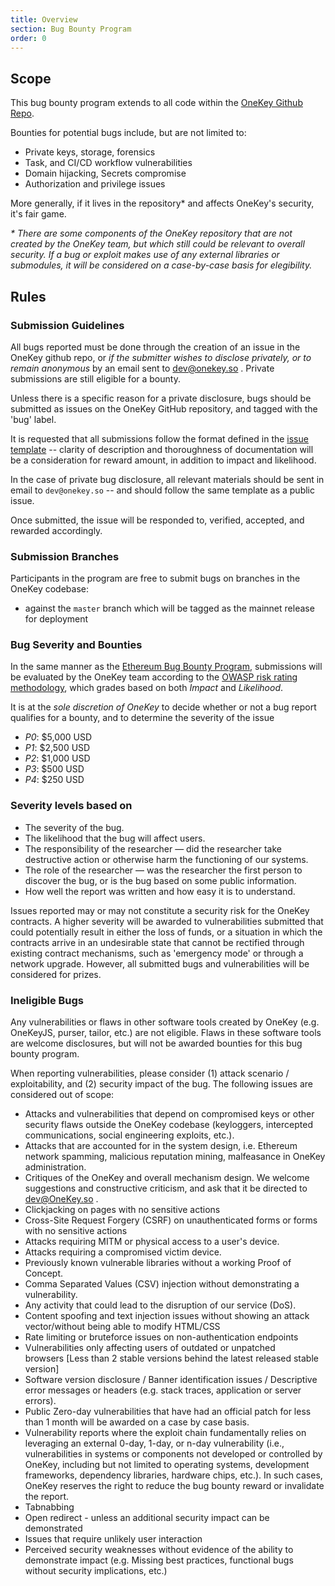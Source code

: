 ```yaml
---
title: Overview
section: Bug Bounty Program
order: 0
---
```



## Scope

This bug bounty program extends to all code within the [OneKey Github Repo](https://github.com/OneKeyHQ/app-monorepo).

Bounties for potential bugs include, but are not limited to:
* Private keys, storage, forensics
* Task, and CI/CD workflow vulnerabilities
* Domain hijacking, Secrets compromise
* Authorization and privilege issues

More generally, if it lives in the repository* and affects OneKey's security, it's fair game.

_\* There are some components of the OneKey repository that are not created by the OneKey team, but which still could be relevant to overall security. If a bug or exploit makes use of any external libraries or submodules, it will be considered on a case-by-case basis for elegibility._

## Rules


### Submission Guidelines

All bugs reported must be done through the creation of an issue in the OneKey github repo, or _if the submitter wishes to disclose privately, or to remain anonymous_ by an email sent to dev@onekey.so . Private submissions are still eligible for a bounty.

Unless there is a specific reason for a private disclosure, bugs should be submitted as issues on the OneKey GitHub repository, and tagged with the 'bug' label.

It is requested that all submissions follow the format defined in the [issue template](https://github.com/OneKeyHQ/app-monorepo/blob/onekey/docs/ISSUE_TEMPLATE.md) -- clarity of description and thoroughness of documentation will be a consideration for reward amount, in addition to impact and likelihood.

In the case of private bug disclosure, all relevant materials should be sent in email to `dev@onekey.so` -- and should follow the same template as a public issue.

Once submitted, the issue will be responded to, verified, accepted, and rewarded accordingly.

### Submission Branches
Participants in the program are free to submit bugs on branches in the OneKey codebase:
* against the `master` branch which will be tagged as the mainnet release for deployment

### Bug Severity and Bounties
In the same manner as the [Ethereum Bug Bounty Program](https://bounty.ethereum.org/), submissions will be evaluated by the OneKey team according to the [OWASP risk rating methodology](https://www.owasp.org/index.php/OWASP_Risk_Rating_Methodology), which grades based on both _Impact_ and _Likelihood_.

It is at the *sole discretion of OneKey* to decide whether or not a bug report qualifies for a bounty, and to determine the severity of the issue


* *P0*: $5,000 USD
* *P1*: $2,500 USD
* *P2*: $1,000 USD
* *P3*: $500 USD
* *P4*: $250 USD


### Severity levels based on

* The severity of the bug.
* The likelihood that the bug will affect users.
* The responsibility of the researcher — did the researcher take destructive action or otherwise harm the functioning of our systems.
* The role of the researcher — was the researcher the first person to discover the bug, or is the bug based on some public information.
* How well the report was written and how easy it is to understand.


Issues reported may or may not constitute a security risk for the OneKey contracts. A higher severity will be awarded to vulnerabilities submitted that could potentially result in either the loss of funds, or a situation in which the contracts arrive in an undesirable state that cannot be rectified through existing contract mechanisms, such as 'emergency mode' or through a network upgrade. However, all submitted bugs and vulnerabilities will be considered for prizes.

### Ineligible Bugs

Any vulnerabilities or flaws in other software tools created by OneKey (e.g. OneKeyJS, purser, tailor, etc.) are not eligible. Flaws in these software tools are welcome disclosures, but will not be awarded bounties for this bug bounty program.

When reporting vulnerabilities, please consider (1) attack scenario / exploitability, and (2) security impact of the bug. The following issues are considered out of scope:

* Attacks and vulnerabilities that depend on compromised keys or other security flaws outside the OneKey codebase (keyloggers, intercepted communications, social engineering exploits, etc.).
* Attacks that are accounted for in the system design, i.e. Ethereum network spamming, malicious reputation mining, malfeasance in OneKey administration.
* Critiques of the OneKey and overall mechanism design. We welcome suggestions and constructive criticism, and ask that it be directed to dev@OneKey.so .
* Clickjacking on pages with no sensitive actions
* Cross-Site Request Forgery (CSRF) on unauthenticated forms or forms with no sensitive actions
* Attacks requiring MITM or physical access to a user's device.
* Attacks requiring a compromised victim device.
* Previously known vulnerable libraries without a working Proof of Concept.
* Comma Separated Values (CSV) injection without demonstrating a vulnerability.
* Any activity that could lead to the disruption of our service (DoS).
* Content spoofing and text injection issues without showing an attack vector/without being able to modify HTML/CSS
* Rate limiting or bruteforce issues on non-authentication endpoints
* Vulnerabilities only affecting users of outdated or unpatched browsers [Less than 2 stable versions behind the latest released stable version]
* Software version disclosure / Banner identification issues / Descriptive error messages or headers (e.g. stack traces, application or server errors).
* Public Zero-day vulnerabilities that have had an official patch for less than 1 month will be awarded on a case by case basis.
* Vulnerability reports where the exploit chain fundamentally relies on leveraging an external 0-day, 1-day, or n-day vulnerability (i.e., vulnerabilities in systems or components not developed or controlled by OneKey, including but not limited to operating systems, development frameworks, dependency libraries, hardware chips, etc.). In such cases, OneKey reserves the right to reduce the bug bounty reward or invalidate the report.
* Tabnabbing
* Open redirect - unless an additional security impact can be demonstrated
* Issues that require unlikely user interaction
* Perceived security weaknesses without evidence of the ability to demonstrate impact (e.g. Missing best practices, functional bugs without security implications, etc.)
